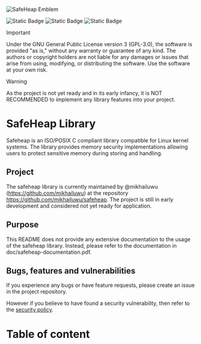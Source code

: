 ![SafeHeap Emblem](https://github.com/mikhailuwu/safeheap/blob/latest/doc/safeheap.png?raw=true)

![Static Badge](https://img.shields.io/badge/License-GPL--3.0-yellow)
![Static Badge](https://img.shields.io/badge/Language-ISO/POSIX_C-blue)
![Static Badge](https://img.shields.io/badge/Status-Not--ready-red)

> [!Important]
> Under the GNU General Public License version 3 (GPL-3.0), the software is provided "as is," without any warranty or guarantee of any kind. The authors or copyright holders are not liable for any damages or issues that arise from using, modifying, or distributing the software. Use the software at your own risk.

> [!Warning]
> As the project is not yet ready and in its early infancy, it is NOT RECOMMENDED to implement any library features into your project.

# SafeHeap Library
Safeheap is an ISO/POSIX C compliant library compatible for Linux kernel systems. The library provides memory security implementations allowing users to protect sensitive memory during storing and handling.

## Project
The safeheap library is currently maintained by @mikhailuwu (https://github.com/mikhailuwu) at the repository https://github.com/mikhailuwu/safeheap. The project is still in early development and considered not yet ready for application.

## Purpose
This README does not provide any extensive documentation to the usage of the safeheap library. Instead, please refer to the documentation in doc/safeheap-documentation.pdf.

## Bugs, features and vulnerabilities
If you experience any bugs or have feature requests, please create an issue in the project repository.

However if you believe to have found a security vulnerability, then refer to the [security policy](SECURITY.md).

# Table of content
